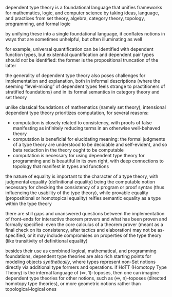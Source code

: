 dependent type theory is a foundational language that unifies frameworks for mathematics, logic, and computer science by taking ideas, language, and practices from set theory, algebra, category theory, topology, programming, and formal logic

by unifying these into a single foundational language, it conflates notions in ways that are sometimes unhelpful, but often illuminating as well

for example, universal quantification can be identified with dependent function types, but existential quantification and dependent pair types should *not* be identified: the former is the propositional truncation of the latter

the generality of dependent type theory also poses challenges for implementation and explanation, both in informal descriptions (where the seeming “level-mixing” of dependent types feels strange to practitioners of stratified foundations) and in its formal semantics in category theory and set theory

unlike classical foundations of mathematics (namely set theory), intensional dependent type theory prioritizes computation, for several reasons:

- computation is closely related to consistency, with proofs of false manifesting as infinitely reducing terms in an otherwise well-behaved theory
- computation is beneficial for elucidating meaning: the formal judgments of a type theory are understood to be decidable and self-evident, and so beta reduction in the theory ought to be computable
- computation is necessary for using dependent type theory for programming and is beautiful in its own right, with deep connections to topology that manifest in types and functions

the nature of equality is important to the character of a type theory, with judgmental equality (definitional equality) being the computable notion necessary for checking the consistency of a program or proof syntax (thus influencing the usability of the type theory), while provable equality (propositional or homotopical equality) reifies semantic equality as a type within the type theory

there are still gaps and unanswered questions between the implementation of front-ends for interactive theorem provers and what has been proven and formally specified: even the core calculus of a theorem prover (meant as a final check on its consistency, after tactics and elaboration) may not be as-specified, or it may include compromises on properties of the type theory (like transitivity of definitional equality)

besides their use as combined logical, mathematical, and programming foundations, dependent type theories are also rich starting points for modeling objects *synthetically*, where types represent non-Set notions directly via additional type formers and operations. if HoTT (Homotopy Type Theory) is the internal language of (∞, 1)-toposes, then one can imagine dependent type theories for other notions, such as (∞, n)-toposes (directed homotopy type theories), or more geometric notions rather than topological–logical ones
